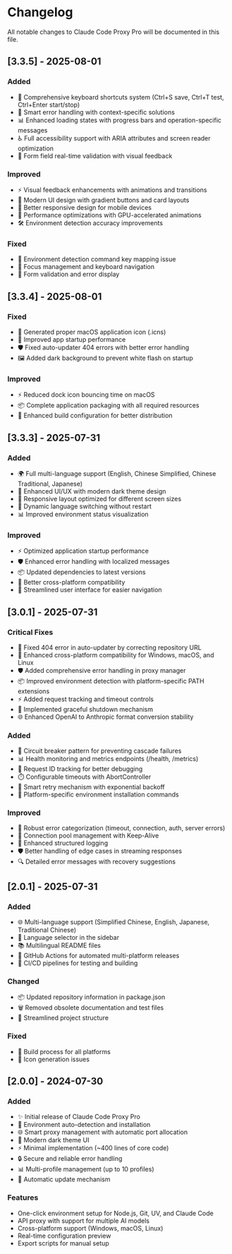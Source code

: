 # Changelog

All notable changes to Claude Code Proxy Pro will be documented in this file.

## [3.3.5] - 2025-08-01

### Added
- 🎹 Comprehensive keyboard shortcuts system (Ctrl+S save, Ctrl+T test, Ctrl+Enter start/stop)
- 🎯 Smart error handling with context-specific solutions
- 📊 Enhanced loading states with progress bars and operation-specific messages
- ♿ Full accessibility support with ARIA attributes and screen reader optimization
- 🔄 Form field real-time validation with visual feedback

### Improved
- ⚡ Visual feedback enhancements with animations and transitions
- 🎨 Modern UI design with gradient buttons and card layouts
- 📱 Better responsive design for mobile devices
- 🚀 Performance optimizations with GPU-accelerated animations
- 🛠️ Environment detection accuracy improvements

### Fixed
- 🐛 Environment detection command key mapping issue
- 🎯 Focus management and keyboard navigation
- 📝 Form validation and error display

## [3.3.4] - 2025-08-01

### Fixed
- 🎨 Generated proper macOS application icon (.icns)
- 🚀 Improved app startup performance
- 🛡️ Fixed auto-updater 404 errors with better error handling
- 🖼️ Added dark background to prevent white flash on startup

### Improved
- ⚡ Reduced dock icon bouncing time on macOS
- 📦 Complete application packaging with all required resources
- 🔧 Enhanced build configuration for better distribution

## [3.3.3] - 2025-07-31

### Added
- 🌍 Full multi-language support (English, Chinese Simplified, Chinese Traditional, Japanese)
- 🎨 Enhanced UI/UX with modern dark theme design
- 📱 Responsive layout optimized for different screen sizes
- 🔄 Dynamic language switching without restart
- 📊 Improved environment status visualization

### Improved
- ⚡ Optimized application startup performance
- 🛡️ Enhanced error handling with localized messages
- 📦 Updated dependencies to latest versions
- 🔧 Better cross-platform compatibility
- 🎯 Streamlined user interface for easier navigation

## [3.0.1] - 2025-07-31

### Critical Fixes
- 🐛 Fixed 404 error in auto-updater by correcting repository URL
- 🔧 Enhanced cross-platform compatibility for Windows, macOS, and Linux
- 🛡️ Added comprehensive error handling in proxy manager
- 📦 Improved environment detection with platform-specific PATH extensions
- ⚡ Added request tracking and timeout controls
- 🔄 Implemented graceful shutdown mechanism
- 🌐 Enhanced OpenAI to Anthropic format conversion stability

### Added
- 🔐 Circuit breaker pattern for preventing cascade failures
- 📊 Health monitoring and metrics endpoints (/health, /metrics)
- 🎯 Request ID tracking for better debugging
- ⏱️ Configurable timeouts with AbortController
- 🔄 Smart retry mechanism with exponential backoff
- 🧪 Platform-specific environment installation commands

### Improved
- 💪 Robust error categorization (timeout, connection, auth, server errors)
- 🚀 Connection pool management with Keep-Alive
- 📝 Enhanced structured logging
- 🛡️ Better handling of edge cases in streaming responses
- 🔍 Detailed error messages with recovery suggestions

## [2.0.1] - 2025-07-31

### Added
- 🌐 Multi-language support (Simplified Chinese, English, Japanese, Traditional Chinese)
- 🎨 Language selector in the sidebar
- 📚 Multilingual README files
- 🚀 GitHub Actions for automated multi-platform releases
- 🔧 CI/CD pipelines for testing and building

### Changed
- 📦 Updated repository information in package.json
- 🗑️ Removed obsolete documentation and test files
- 🎯 Streamlined project structure

### Fixed
- 🔧 Build process for all platforms
- 📱 Icon generation issues

## [2.0.0] - 2024-07-30

### Added
- ✨ Initial release of Claude Code Proxy Pro
- 🔧 Environment auto-detection and installation
- 🌐 Smart proxy management with automatic port allocation
- 🎨 Modern dark theme UI
- ⚡ Minimal implementation (~400 lines of core code)
- 🔒 Secure and reliable error handling
- 📊 Multi-profile management (up to 10 profiles)
- 🔄 Automatic update mechanism

### Features
- One-click environment setup for Node.js, Git, UV, and Claude Code
- API proxy with support for multiple AI models
- Cross-platform support (Windows, macOS, Linux)
- Real-time configuration preview
- Export scripts for manual setup